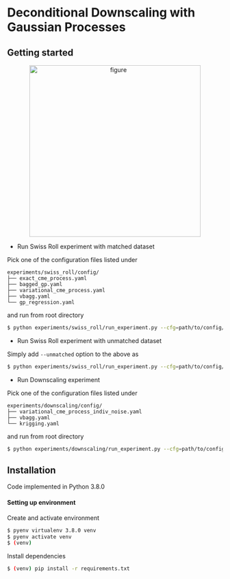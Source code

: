 # Deconditional Downscaling with Gaussian Processes

## Getting started



<p align="center">
<img src="https://github.com/shahineb/deconditional-downscaling/docs/source/img/figure_1.png" alt="figure" width="400"/>
 </p>

- Run Swiss Roll experiment with matched dataset

Pick one of the configuration files listed under
```
experiments/swiss_roll/config/
├── exact_cme_process.yaml
├── bagged_gp.yaml
├── variational_cme_process.yaml
├── vbagg.yaml
└── gp_regression.yaml
```
and run from root directory


```bash
$ python experiments/swiss_roll/run_experiment.py --cfg=path/to/config/file --o=path/output/directory
```

- Run Swiss Roll experiment with unmatched dataset

Simply add `--unmatched` option to the above as
```bash
$ python experiments/swiss_roll/run_experiment.py --cfg=path/to/config/file --o=path/output/directory --unmatched
```


- Run Downscaling experiment

Pick one of the configuration files listed under
```
experiments/downscaling/config/
├── variational_cme_process_indiv_noise.yaml
├── vbagg.yaml
└── krigging.yaml
```
and run from root directory

```bash
$ python experiments/downscaling/run_experiment.py --cfg=path/to/config/file --o=path/output/directory
```



## Installation

Code implemented in Python 3.8.0

#### Setting up environment

Create and activate environment
```bash
$ pyenv virtualenv 3.8.0 venv
$ pyenv activate venv
$ (venv)
```

Install dependencies
```bash
$ (venv) pip install -r requirements.txt
```
